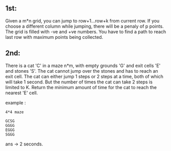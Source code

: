 ## 1st: 
Given a m*n grid, you can jump to row+1...row+k from current row. If you choose a different column while jumping, there will be a penaly of p points. The grid is filled with -ve and +ve numbers. You have to find a path to reach last row with maximum points being collected. 

## 2nd:
There is a cat 'C' in a maze n*m, with empty grounds 'G' and exit cells 'E' and stones 'S'. The cat cannot jump over the stones and has to reach an exit cell. The cat can either jump 
1 steps or 2 steps at a time, both of which will take 1 second. But the number of times the cat can take 2 steps is limited to K. 
Return the minimum amount of time for the cat to reach the nearest 'E' cell.

example : 
```
4*4 maze

GCSG
GGGG
EGGG
SGGG
```
ans -> 2 seconds.
